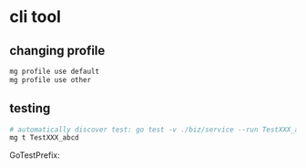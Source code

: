 # cli tool

## changing profile
```bash
mg profile use default
mg profile use other
```

## testing

```bash
# automatically discover test: go test -v ./biz/service --run TestXXX_abcd
mg t TestXXX_abcd
```

GoTestPrefix: 
